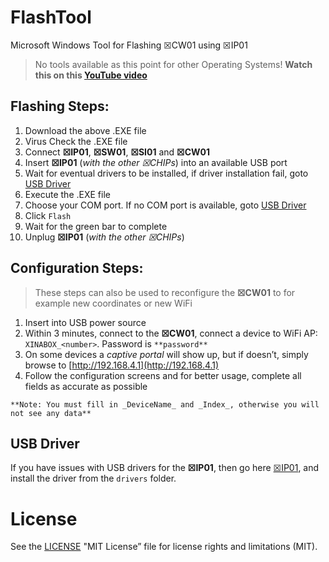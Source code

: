 # FlashTool
Microsoft Windows Tool for Flashing ☒CW01 using ☒IP01
> No tools available as this point for other Operating Systems!
**Watch this on this [YouTube video](https://youtu.be/StTqXEQ2l-Y)**

## Flashing Steps:
1. Download the above .EXE file
1. Virus Check the .EXE file
1. Connect **☒IP01**, **☒SW01**, **☒SI01** and **☒CW01**
1. Insert **☒IP01** (_with the other ☒CHIPs_) into an available USB port
1. Wait for eventual drivers to be installed, if driver installation fail, goto [USB Driver](#usb-driver)
1. Execute the .EXE file
1. Choose your COM port. If no COM port is available, goto [USB Driver](#usb-driver)
1. Click `Flash`
1. Wait for the green bar to complete
1. Unplug **☒IP01** (_with the other ☒CHIPs_)

## Configuration Steps: 
> These steps can also be used to reconfigure the **☒CW01** to for example new coordinates or new WiFi

1. Insert into USB power source
1. Within 3 minutes, connect to the **☒CW01**, connect a device to WiFi AP: `XINABOX_<number>`. Password is `**password**`
1. On some devices a _captive portal_ will show up, but if doesn’t, simply browse to [http://192.168.4.1](http://192.168.4.1)
1. Follow the configuration screens and for better usage, complete all fields as accurate as possible

`**Note: You must fill in _DeviceName_ and _Index_, otherwise you will not see any data**`

## USB Driver
If you have issues with USB drivers for the **☒IP01**, then go here [☒IP01](/xinabox/xIP01), and install the driver from the `drivers` folder.

# License
See the [LICENSE](/xinabox/FlashTool/blob/master/LICENSE) "MIT License” file for license rights and limitations (MIT).
